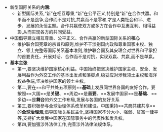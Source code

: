 - 新型国际关系的**内涵**:
	- 新型国际关系,“新”在相互尊重,“新”在公平正义,特别是“新”在合作共赢。和平而不是战争,合作而不是对抗,共赢而不是零和,才是人类社会和平、进步、发展的永恒主题。合作共赢使双方或多方在合作中互惠互利、相得益彰,从而实现各方的共同受益。
- 中国倡导建立相互尊重、公平正义、合作共赢的新型国际关系的**核心**
	- 维护联合国宪章的宗旨和原则,维护不干涉别国内政和尊重国家主权、独立、领土完整等国际关系基本准则,维护联合国及其安理会对世界和平承担的首要责任，开展对话、合作而不是对抗，实现双赢、共赢,而不是单赢。
- **基本主张**
	- 第一,要坚决维护国家核心利益。中国始终把坚决维护国家主权、安全、发展利益作为外交工作的基本出发点和落脚点,稳妥应对涉我领土主权和海洋权益争端,坚决维护国家的领土主权。
	- 第二,要在==和平共处五项原则==**基础**上发展同世界各国的友好合作。要按照==大国==是**关键**、==周边==是**首要**、==发展中国家==是**基础**、==多边==是**舞台**的外交工作布局,发展与各国的友好关系
	- 第三,要积极参与全球治理体系改革和建设。中国秉持==共商共建共享==的**全球治理观**,倡导国际关系民主化,坚持国家不分大小、强弱、贫富一律平等,支持扩大发展中国家在国际事务中的代表性和发言权。
	- 第四,要加强涉外法律工作,完善涉外法律法规体系。